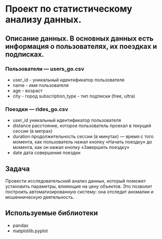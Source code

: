 # Проект по статистическому анализу данных.

## Описание данных. В основных данных есть информация о пользователях, их поездках и подписках.
### Пользователи — users_go.csv
- user_id	- уникальный идентификатор пользователя
- name -	имя пользователя
- age -	возраст
- city - город
subscription_type	- тип подписки (free, ultra)

### Поездки — rides_go.csv
- user_id	уникальный идентификатор пользователя
- distance	расстояние, которое пользователь проехал в текущей сессии (в метрах)
- duration	продолжительность сессии (в минутах) — время с того момента, как пользователь нажал кнопку «Начать поездку» до момента, как он нажал кнопку «Завершить поездку»
- date	дата совершения поездки

## Задача
Провести исследовательский анализ данных, который поможет установить параметры, влияющие на цену объектов. Это позволит построить автоматизированную систему: она отследит аномалии и мошенническую деятельность. 

## Используемые библиотеки
- pandas
- matplotlib.pyplot
